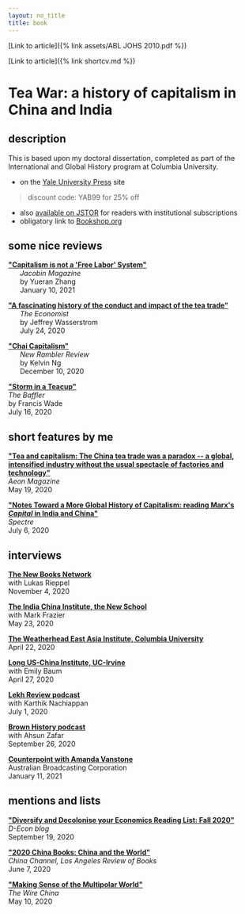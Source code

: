 ```yaml
---
layout: no_title
title: book
---
```


[Link to article]({% link assets/ABL JOHS 2010.pdf %})

[Link to article]({% link shortcv.md %})


# Tea War: a history of capitalism in China and India


## description

This is based upon my doctoral dissertation, completed as part of the International and Global History program at Columbia University. 

* on the [Yale University Press](https://yalebooks.yale.edu/book/9780300243734/tea-war) site
> discount code: YAB99 for 25% off

* also [available on JSTOR](https://www.jstor.org/stable/j.ctvzpv6sm) for readers with institutional subscriptions  
* obligatory link to [Bookshop.org](https://bookshop.org/books/tea-war-a-history-of-capitalism-in-china-and-india/9780300243734?aid=10015)


## some nice reviews
**["Capitalism is not a 'Free Labor' System"](https://jacobinmag.com/2021/01/tea-war-book-review-capitalism-china-india)**  
&nbsp;&nbsp;&nbsp;&nbsp;&nbsp;&nbsp;*Jacobin Magazine*  
&nbsp;&nbsp;&nbsp;&nbsp;&nbsp;&nbsp;by Yueran Zhang   
&nbsp;&nbsp;&nbsp;&nbsp;&nbsp;&nbsp;January 10, 2021

**["A fascinating history of the conduct and impact of the tea trade"](https://www.economist.com/prospero/2020/07/24/a-fascinating-history-of-the-conduct-and-impact-of-the-tea-trade)**  
&nbsp;&nbsp;&nbsp;&nbsp;&nbsp;&nbsp;*The Economist*  
&nbsp;&nbsp;&nbsp;&nbsp;&nbsp;&nbsp;by Jeffrey Wasserstrom  
&nbsp;&nbsp;&nbsp;&nbsp;&nbsp;&nbsp;July 24, 2020

**["Chai Capitalism"](https://newramblerreview.com/book-reviews/history/chai-capitalism)**  
&nbsp;&nbsp;&nbsp;&nbsp;&nbsp;&nbsp;*New Rambler Review*   
&nbsp;&nbsp;&nbsp;&nbsp;&nbsp;&nbsp;by Kelvin Ng  
&nbsp;&nbsp;&nbsp;&nbsp;&nbsp;&nbsp;December 10, 2020

**["Storm in a Teacup"](https://thebaffler.com/latest/storm-in-a-teacup-wade)**  
*The Baffler*  
by Francis Wade  
July 16, 2020

## short features by me

[**"Tea and capitalism: The China tea trade was a paradox -- a global, intensified industry without the usual spectacle of factories and technology"**](https://aeon.co/essays/the-china-tea-trade-was-a-paradox-of-global-capitalism)  
*Aeon Magazine*  
May 19, 2020

**["Notes Toward a More Global History of Capitalism: reading Marx's *Capital* in India and China"](https://spectrejournal.com/notes-toward-a-more-global-history-of-capitalism/)**  
*Spectre*   
July 6, 2020

## interviews

**[The New Books Network](https://newbooksnetwork.com/andrew-liu-tea-war-a-history-of-capitalism-in-china-and-india-yale-up-2020)**  
with Lukas Rieppel  
November 4, 2020

**[The India China Institute, the New School](https://www.indiachinainstitute.org/2020/05/23/andrew-b-liu-tea-war-a-history-of-capitalism-in-china-and-india/)**  
with Mark Frazier  
May 23, 2020

**[The Weatherhead East Asia Institute, Columbia University](https://weai.columbia.edu/weai-author-qa-andrew-lius-tea-war-history-capitalism-china-and-india)**  
April 22, 2020

**[Long US-China Institute, UC-Irvine](https://youtu.be/frhLorB1wvo)**  
with Emily Baum  
April 27, 2020

**[Lekh Review podcast](https://lekhreview.com/2020/07/01/andrew-liu-tea-war/)**  
with Karthik Nachiappan  
July 1, 2020

**[Brown History podcast](https://www.brownhistorypodcast.com/episodes/ep-06-tea-and-capitalism-with-andrew-b-liu)**  
with Ahsun Zafar  
September 26, 2020

**[Counterpoint with Amanda Vanstone](https://www.abc.net.au/radionational/programs/counterpoint/11-01-20/12992992)**  
Australian Broadcasting Corporation  
January 11, 2021
  

## mentions and lists


**["Diversify and Decolonise your Economics Reading List: Fall 2020"](https://d-econ.org/diversify-and-decolonise-your-economics-reading-list-fall-2020/)**  
*D-Econ blog*  
September 19, 2020

**["2020 China Books: China and the World"](https://chinachannel.org/2020/06/07/2020-books-1/)**    
*China Channel, Los Angeles Review of Books*  
June 7, 2020


**["Making Sense of the Multipolar World"](https://www.thewirechina.com/2020/05/10/making-sense-of-the-multipolar-world/)**  
*The Wire China*  
May 10, 2020

